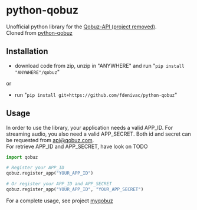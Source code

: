 # python-qobuz

Unofficial python library for the [Qobuz-API  (project removed)](https://github.com/Qobuz/api-documentation).<br>
Cloned from [python-qobuz](https://github.com/taschenb/python-qobuz)

## Installation

* download code from zip, unzip in "ANYWHERE" and run "``pip install "ANYWHERE"/qobuz``"

or

* run "``pip install git+https://github.com/fdenivac/python-qobuz``"



## Usage
In order to use the library, your application needs a valid APP_ID.
For streaming audio, you also need a valid APP_SECRET.
Both id and secret can be requested from [api@qobuz.com](mailto:api@qobuz.com).<br>
For retrieve APP_ID and APP_SECRET, have look on  TODO

```python
import qobuz

# Register your APP_ID
qobuz.register_app("YOUR_APP_ID")

# Or register your APP_ID and APP_SECRET
qobuz.register_app("YOUR_APP_ID", "YOUR_APP_SECRET")
```


For a complete usage, see project [myqobuz](https://github.com/fdenivac/myqobuz)